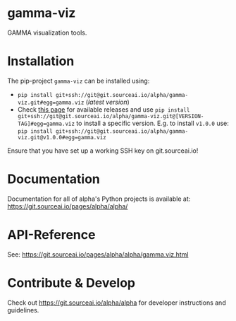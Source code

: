 # gamma-viz

GAMMA visualization tools.

# Installation
The pip-project `gamma-viz` can be installed using:
- `pip install git+ssh://git@git.sourceai.io/alpha/gamma-viz.git#egg=gamma.viz`
 (*latest version*)
 - Check [this page](./../../releases) for available releases and use 
 `pip install git+ssh://git@git.sourceai.io/alpha/gamma-viz.git@[VERSION-TAG]#egg=gamma.viz`
 to install a specific version. E.g. to install `v1.0.0` use:
 `pip install git+ssh://git@git.sourceai.io/alpha/gamma-viz.git@v1.0.0#egg=gamma.viz`

Ensure that you have set up a working SSH key on git.sourceai.io!

# Documentation
Documentation for all of alpha's Python projects is available at: 
https://git.sourceai.io/pages/alpha/alpha/

# API-Reference
See: https://git.sourceai.io/pages/alpha/alpha/gamma.viz.html

# Contribute & Develop
Check out https://git.sourceai.io/alpha/alpha for developer instructions and guidelines.